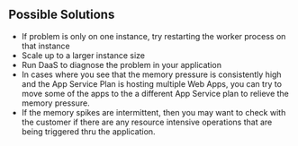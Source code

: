 ## Possible Solutions
* If problem is only on one instance, try restarting the worker process on that instance
* Scale up to a larger instance size
* Run DaaS to diagnose the problem in your application
*  In cases where you see that the memory pressure is consistently high and the App Service Plan is hosting multiple Web Apps, you can try to move some of the apps to the a different App Service plan to relieve the memory pressure.
* If the memory spikes are intermittent, then you may want to check with the customer if there are any resource intensive operations that are being triggered thru the application. 

